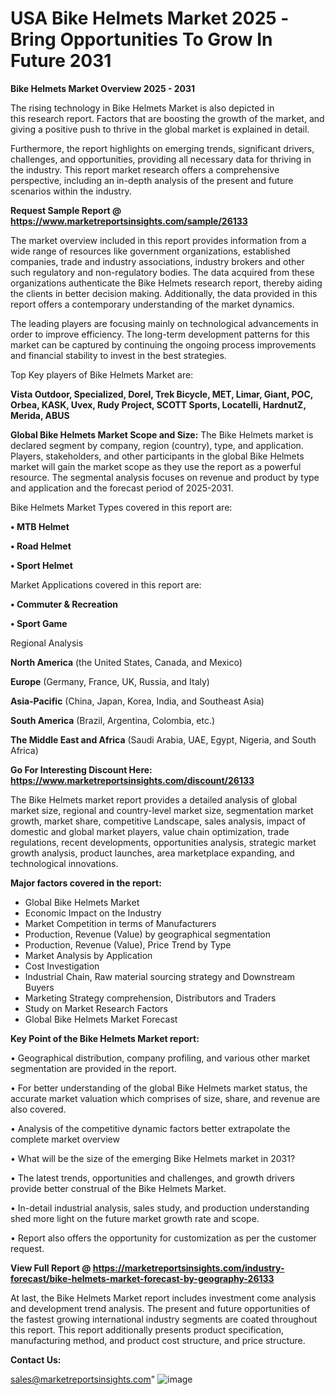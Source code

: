 # USA Bike Helmets Market 2025 -Bring Opportunities To Grow In Future 2031

<Strong> Bike Helmets Market Overview 2025 - 2031</strong>

The rising technology in Bike Helmets Market is also depicted in this research report. Factors that are boosting the growth of the market, and giving a positive push to thrive in the global market is explained in detail.

Furthermore, the report highlights on emerging trends, significant drivers, challenges, and opportunities, providing all necessary data for thriving in the industry. This report market research offers a comprehensive perspective, including an in-depth analysis of the present and future scenarios within the industry.

<strong>Request Sample Report @ <a href=https://www.marketreportsinsights.com/sample/26133>https://www.marketreportsinsights.com/sample/26133</a></strong>

The market overview included in this report provides information from a wide range of resources like government organizations, established companies, trade and industry associations, industry brokers and other such regulatory and non-regulatory bodies. The data acquired from these organizations authenticate the Bike Helmets research report, thereby aiding the clients in better decision making. Additionally, the data provided in this report offers a contemporary understanding of the market dynamics.

The leading players are focusing mainly on technological advancements in order to improve efficiency. The long-term development patterns for this market can be captured by continuing the ongoing process improvements and financial stability to invest in the best strategies.

Top Key players of Bike Helmets Market are:

<strong>Vista Outdoor, Specialized, Dorel, Trek Bicycle, MET, Limar, Giant, POC, Orbea, KASK, Uvex, Rudy Project, SCOTT Sports, Locatelli, HardnutZ, Merida, ABUS</strong>

<strong><b>Global Bike Helmets Market Scope and Size:</b></strong>
The Bike Helmets market is declared segment by company, region (country), type, and application. Players, stakeholders, and other participants in the global Bike Helmets market will gain the market scope as they use the report as a powerful resource. The segmental analysis focuses on revenue and product by type and application and the forecast period of 2025-2031.

Bike Helmets Market Types covered in this report are:

<strong>• MTB Helmet

• Road Helmet

• Sport Helmet</strong>

Market Applications covered in this report are:

<strong>• Commuter & Recreation

• Sport Game</strong> 

Regional Analysis

<strong>North America</strong> (the United States, Canada, and Mexico)

<strong>Europe</strong> (Germany, France, UK, Russia, and Italy)

<strong>Asia-Pacific</strong> (China, Japan, Korea, India, and Southeast Asia)

<strong>South America</strong> (Brazil, Argentina, Colombia, etc.)

<strong>The Middle East and Africa</strong> (Saudi Arabia, UAE, Egypt, Nigeria, and South Africa)

<strong>Go For Interesting Discount Here: <a href=https://www.marketreportsinsights.com/discount/26133>https://www.marketreportsinsights.com/discount/26133</a></strong>

The Bike Helmets market report provides a detailed analysis of global market size, regional and country-level market size, segmentation market growth, market share, competitive Landscape, sales analysis, impact of domestic and global market players, value chain optimization, trade regulations, recent developments, opportunities analysis, strategic market growth analysis, product launches, area marketplace expanding, and technological innovations.

<strong><b>Major factors covered in the report:</b></strong>
<ul>
  <li>Global Bike Helmets Market </li>
  <li>Economic Impact on the Industry</li>
  <li>Market Competition in terms of Manufacturers</li>
  <li>Production, Revenue (Value) by geographical segmentation</li>
  <li>Production, Revenue (Value), Price Trend by Type</li>
  <li>Market Analysis by Application</li>
  <li>Cost Investigation</li>
  <li>Industrial Chain, Raw material sourcing strategy and Downstream Buyers</li>
  <li>Marketing Strategy comprehension, Distributors and Traders</li>
  <li>Study on Market Research Factors</li>
  <li>Global Bike Helmets Market Forecast</li>
</ul>

<strong><b>Key Point of the Bike Helmets Market report:</b></strong>

• Geographical distribution, company profiling, and various other market segmentation are provided in the report.

• For better understanding of the global Bike Helmets market status, the accurate market valuation which comprises of size, share, and revenue are also covered.

• Analysis of the competitive dynamic factors better extrapolate the complete market overview

• What will be the size of the emerging Bike Helmets market in 2031?

• The latest trends, opportunities and challenges, and growth drivers provide better construal of the Bike Helmets Market.

• In-detail industrial analysis, sales study, and production understanding shed more light on the future market growth rate and scope.

• Report also offers the opportunity for customization as per the customer request.

<strong><b>View Full Report @ <a href=https://marketreportsinsights.com/industry-forecast/bike-helmets-market-forecast-by-geography-26133>https://marketreportsinsights.com/industry-forecast/bike-helmets-market-forecast-by-geography-26133</a></b></strong>


At last, the Bike Helmets Market report includes investment come analysis and development trend analysis. The present and future opportunities of the fastest growing international industry segments are coated throughout this report. This report additionally presents product specification, manufacturing method, and product cost structure, and price structure.

<strong>Contact Us:</strong>

sales@marketreportsinsights.com"
![image](https://github.com/user-attachments/assets/74ea9293-d753-4f30-8f22-c3a84267a217)

